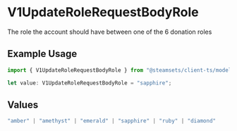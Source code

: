 # V1UpdateRoleRequestBodyRole

The role the account should have between one of the 6 donation roles

## Example Usage

```typescript
import { V1UpdateRoleRequestBodyRole } from "@steamsets/client-ts/models/components";

let value: V1UpdateRoleRequestBodyRole = "sapphire";
```

## Values

```typescript
"amber" | "amethyst" | "emerald" | "sapphire" | "ruby" | "diamond"
```
